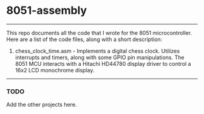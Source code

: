 # 8051-assembly
-----------------------------

This repo documents all the code that I wrote for the 8051 microcontroller.
Here are a list of the code files, along with a short description:
1. chess_clock_time.asm - Implements a digital chess clock. Utilizes interrupts and timers, along with some GPIO pin
   manipulations. The 8051 MCU interacts with a Hitachi HD44780 display driver to control a 16x2 LCD monochrome display.

-------------------
### TODO

Add the other projects here.
